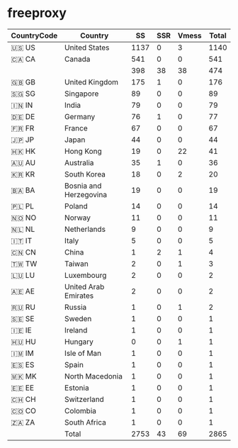 # freeproxy

|CountryCode|Country|SS|SSR|Vmess|Total|
|  ----  | ----  |  ----  | ----  |  ----  | ----  |
|🇺🇸 US|United States|1137|0|3|1140|
|🇨🇦 CA|Canada|541|0|0|541|
| ||398|38|38|474|
|🇬🇧 GB|United Kingdom|175|1|0|176|
|🇸🇬 SG|Singapore|89|0|0|89|
|🇮🇳 IN|India|79|0|0|79|
|🇩🇪 DE|Germany|76|1|0|77|
|🇫🇷 FR|France|67|0|0|67|
|🇯🇵 JP|Japan|44|0|0|44|
|🇭🇰 HK|Hong Kong|19|0|22|41|
|🇦🇺 AU|Australia|35|1|0|36|
|🇰🇷 KR|South Korea|18|0|2|20|
|🇧🇦 BA|Bosnia and Herzegovina|19|0|0|19|
|🇵🇱 PL|Poland|14|0|0|14|
|🇳🇴 NO|Norway|11|0|0|11|
|🇳🇱 NL|Netherlands|9|0|0|9|
|🇮🇹 IT|Italy|5|0|0|5|
|🇨🇳 CN|China|1|2|1|4|
|🇹🇼 TW|Taiwan|2|0|1|3|
|🇱🇺 LU|Luxembourg|2|0|0|2|
|🇦🇪 AE|United Arab Emirates|2|0|0|2|
|🇷🇺 RU|Russia|1|0|1|2|
|🇸🇪 SE|Sweden|1|0|0|1|
|🇮🇪 IE|Ireland|1|0|0|1|
|🇭🇺 HU|Hungary|0|0|1|1|
|🇮🇲 IM|Isle of Man|1|0|0|1|
|🇪🇸 ES|Spain|1|0|0|1|
|🇲🇰 MK|North Macedonia|1|0|0|1|
|🇪🇪 EE|Estonia|1|0|0|1|
|🇨🇭 CH|Switzerland|1|0|0|1|
|🇨🇴 CO|Colombia|1|0|0|1|
|🇿🇦 ZA|South Africa|1|0|0|1|
||Total|2753|43|69|2865|
